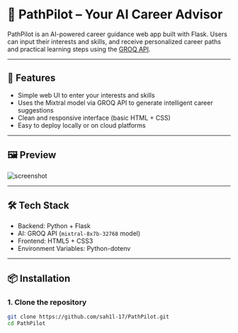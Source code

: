 # 🚀 PathPilot – Your AI Career Advisor

PathPilot is an AI-powered career guidance web app built with Flask. Users can input their interests and skills, and receive personalized career paths and practical learning steps using the [GROQ API](https://console.groq.com/).

---

## 🧠 Features

- Simple web UI to enter your interests and skills
- Uses the Mixtral model via GROQ API to generate intelligent career suggestions
- Clean and responsive interface (basic HTML + CSS)
- Easy to deploy locally or on cloud platforms

---

## 🖼️ Preview

![screenshot](preview.png) <!-- Add a screenshot here -->

---

## 🛠️ Tech Stack

- Backend: Python + Flask
- AI: GROQ API (`mixtral-8x7b-32768` model)
- Frontend: HTML5 + CSS3
- Environment Variables: Python-dotenv

---

## 📦 Installation

### 1. Clone the repository

```bash
git clone https://github.com/sah1l-17/PathPilot.git
cd PathPilot
